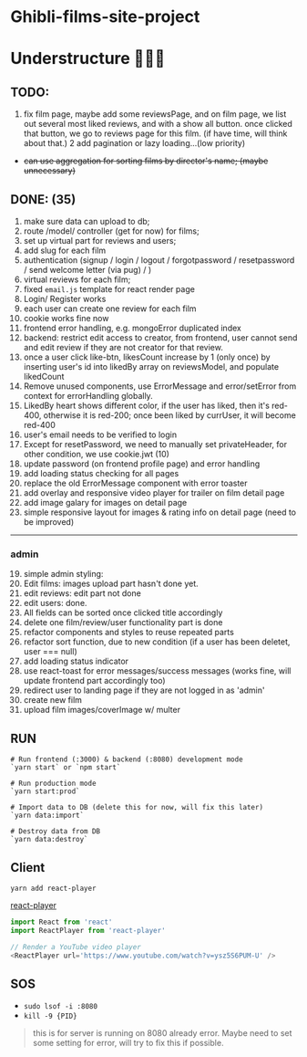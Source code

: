 # Ghibli-films-site-project
# Understructure 👩🏻‍💻

## TODO:
1) fix film page, maybe add some reviewsPage, and on film page, we list out several most liked reviews, and with a show all button. once clicked that button, we go to reviews page for this film. (if have time, will think about that.)
2 add pagination or lazy loading...(low priority)

- ~~can use aggregation for sorting films by director's name; (maybe unnecessary)~~

## DONE: (35)
1) make sure data can upload to db;
2) route /model/ controller (get for now) for films;
3) set up virtual part for reviews and users;
4) add slug for each film
5) authentication (signup / login / logout / forgotpassword / resetpassword / send welcome letter (via pug) / )
6) virtual reviews for each film;
7) fixed `email.js` template for react render page
8) Login/ Register works
9) each user can create one review for each film
10) cookie works fine now
11) frontend error handling, e.g. mongoError duplicated index
12) backend: restrict edit access to creator, from frontend, user cannot send and edit review if they are not creator for that review.
13) once a user click like-btn, likesCount increase by 1 (only once) by inserting user's id into likedBy array on reviewsModel, and populate likedCount
14) Remove unused components, use ErrorMessage and error/setError from context for errorHandling globally.
15) LikedBy heart shows different color, if the user has liked, then it's red-400, otherwise it is red-200; once been liked by currUser, it will become red-400
16) user's email needs to be verified to login
17) Except for resetPassword, we need to manually set privateHeader, for other condition, we use cookie.jwt (10)
18) update password (on frontend profile page) and error handling
29) add loading status checking for all pages
31) replace the old ErrorMessage component with error toaster
33) add overlay and responsive video player for trailer on film detail page
34) add image galary for images on detail page
35) simple responsive layout for images & rating info on detail page (need to be improved)

---
### admin
19) simple admin styling: 
20) Edit films: images upload part hasn't done yet.
21) edit reviews: edit part not done
22) edit users: done.
23) All fields can be sorted once clicked title accordingly
24) delete one film/review/user functionality part is done
25) refactor components and styles to reuse repeated parts
26) refactor sort function, due to new condition (if a user has been deletet, user === null)
27) add loading status indicator
28) use react-toast for error messages/success messages (works fine, will update frontend part accordingly too)
30) redirect user to landing page if they are not logged in as 'admin'
32) create new film
33) upload film images/coverImage w/ multer

## RUN
```
# Run frontend (:3000) & backend (:8080) development mode
`yarn start` or `npm start`

# Run production mode
`yarn start:prod`

# Import data to DB (delete this for now, will fix this later)
`yarn data:import`

# Destroy data from DB
`yarn data:destroy`
```

## Client
`yarn add react-player`

[react-player](https://github.com/CookPete/react-player)
```js
import React from 'react'
import ReactPlayer from 'react-player'

// Render a YouTube video player
<ReactPlayer url='https://www.youtube.com/watch?v=ysz5S6PUM-U' />
```
## SOS
- `sudo lsof -i :8080`
- `kill -9 {PID}`
> this is for server is running on 8080 already error. Maybe need to set some setting for error, will try to fix this if possible.
